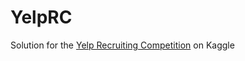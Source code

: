 YelpRC
======

Solution for the [Yelp Recruiting Competition](https://www.kaggle.com/c/yelp-recruiting) on Kaggle

